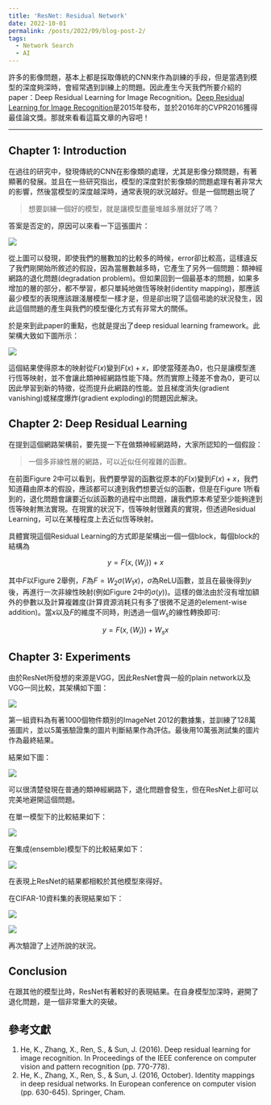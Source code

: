 ```yaml
---
title: 'ResNet: Residual Network'
date: 2022-10-01
permalink: /posts/2022/09/blog-post-2/
tags:
  - Network Search
  - AI
---
```


許多的影像問題，基本上都是採取傳統的CNN來作為訓練的手段，但是當遇到模型的深度夠深時，會經常遇到訓練上的問題。因此產生今天我們所要介紹的paper：Deep Residual Learning for Image Recognition。[Deep Residual Learning for Image Recognition](https://arxiv.org/pdf/1512.03385.pdf)是2015年發布，並於2016年的CVPR2016獲得最佳論文獎。那就來看看這篇文章的內容吧！

---
## Chapter 1: Introduction
在過往的研究中，發現傳統的CNN在影像類的處理，尤其是影像分類問題，有著顯著的發展。並且在一些研究指出，模型的深度對於影像類的問題處理有著非常大的影響，然後當模型的深度越深時，通常表現的狀況越好。但是一個問題出現了

> 想要訓練一個好的模型，就是讓模型盡量堆越多層就好了嗎？

答案是否定的，原因可以來看一下這張圖片：

![](/homeweb/images/resnet/resnet-1.png)

從上圖可以發現，即使我們的層數加的比較多的時候，error卻比較高，這樣違反了我們剛開始所敘述的假設，因為當層數越多時，它產生了另外一個問題：類神經網路的退化問題(degradation problem)。但如果回到一個最基本的問題，如果多增加的層的部分，都不學習，都只單純地做恆等映射(identity mapping)，那應該最少模型的表現應該跟淺層模型一樣才是，但是卻出現了這個弔詭的狀況發生，因此這個問題的產生與我們的模型優化方式有非常大的關係。

於是來到此paper的重點，也就是提出了deep residual learning framework。此架構大致如下圖所示：

![](/homeweb/images/resnet/resnet-2.png)

這個結果使得原本的映射從$F(x)$變到$F(x)+x$，即使當殘差為0，也只是讓模型進行恆等映射，並不會讓此類神經網路性能下降。然而實際上殘差不會為0，更可以因此學習到新的特徵，從而提升此網路的性能。並且梯度消失(gradient vanishing)或梯度爆炸(gradient exploding)的問題因此解決。

## Chapter 2: Deep Residual Learning

在提到這個網路架構前，要先提一下在做類神經網路時，大家所認知的一個假設：

> 一個多非線性層的網路，可以近似任何複雜的函數。

在前面Figure 2中可以看到，我們要學習的函數從原本的$F(x)$變到$F(x)+x$，我們知道藉由原本的假設，應該都可以達到我們想要近似的函數，但是在Figure 1所看到的，退化問題會讓要近似該函數的過程中出問題，讓我們原本希望至少能夠達到恆等映射無法實現。在現實的狀況下，恆等映射很難真的實現，但透過Residual Learning，可以在某種程度上去近似恆等映射。

具體實現這個Residual Learning的方式即是架構出一個一個block，每個block的結構為

$$y=F(x,\{W_i\})+x$$

其中$F$以Figure 2舉例，$F$為$F=W_{2}\sigma(W_{1}x)$，$\sigma$為ReLU函數，並且在最後得到$y$後，再進行一次非線性映射(例如Figure 2中的$\sigma(y)$)。這樣的做法由於沒有增加額外的參數以及計算複雜度(計算資源消耗只有多了很微不足道的element-wise addition)。當$x$以及$F$的維度不同時，則透過一個$W_{s}$的線性轉換即可:

$$y=F(x,\{W_i\})+W_{s}x$$

## Chapter 3: Experiments
由於ResNet所發想的來源是VGG，因此ResNet會與一般的plain network以及VGG一同比較，其架構如下圖：

![](/homeweb/images/resnet/resnet-3.jpg)

第一組資料為有著1000個物件類別的ImageNet 2012的數據集，並訓練了128萬張圖片，並以5萬張驗證集的圖片判斷結果作為評估。最後用10萬張測試集的圖片作為最終結果。

結果如下圖：

![](/homeweb/images/resnet/resnet-4.png)

可以很清楚發現在普通的類神經網路下，退化問題會發生，但在ResNet上卻可以完美地避開這個問題。

在單一模型下的比較結果如下：

![](/homeweb/images/resnet/resnet-5.png)

在集成(ensemble)模型下的比較結果如下：

![](/homeweb/images/resnet/resnet-6.png)

在表現上ResNet的結果都相較於其他模型來得好。

在CIFAR-10資料集的表現結果如下：

![](/homeweb/images/resnet/resnet-7.png)

![](/homeweb/images/resnet/resnet-8.png)

再次驗證了上述所說的狀況。

## Conclusion

在跟其他的模型比時，ResNet有著較好的表現結果。在自身模型加深時，避開了退化問題，是一個非常重大的突破。

## 參考文獻
1. He, K., Zhang, X., Ren, S., & Sun, J. (2016). Deep residual learning for image recognition. In Proceedings of the IEEE conference on computer vision and pattern recognition (pp. 770-778).
2. He, K., Zhang, X., Ren, S., & Sun, J. (2016, October). Identity mappings in deep residual networks. In European conference on computer vision (pp. 630-645). Springer, Cham.